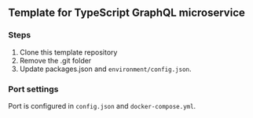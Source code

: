 ## Template for TypeScript GraphQL microservice

### Steps

1. Clone this template repository
2. Remove the .git folder
3. Update packages.json and `environment/config.json`.

### Port settings

Port is configured in `config.json` and `docker-compose.yml`.
